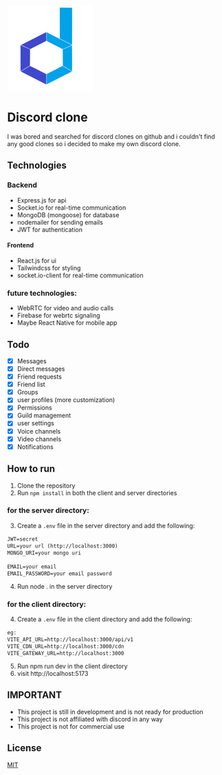 <img src="/logo.svg" width="200" height="200" alt="Discord clone logo" />

# Discord clone
I was bored and searched for discord clones on github and i couldn't find any good clones so i decided to make my own discord clone. 

## Technologies

### Backend
- Express.js for api
- Socket.io for real-time communication
- MongoDB (mongoose) for database
- nodemailer for sending emails
- JWT for authentication

#### Frontend
- React.js for ui
- Tailwindcss for styling
- socket.io-client for real-time communication

### future technologies:
- WebRTC for video and audio calls
- Firebase for webrtc signaling
- Maybe React Native for mobile app

## Todo
- [x] Messages
- [x] Direct messages
- [x] Friend requests
- [x] Friend list
- [x] Groups
- [x] user profiles (more customization)
- [x] Permissions
- [x] Guild management
- [x] user settings
- [x] Voice channels
- [x] Video channels
- [x] Notifications

## How to run
1. Clone the repository
2. Run `npm install` in both the client and server directories

### for the server directory:
3. Create a `.env` file in the server directory and add the following:
```
JWT=secret
URL=your url (http://localhost:3000)
MONGO_URI=your mongo uri

EMAIL=your email
EMAIL_PASSWORD=your email password
```

4. Run node . in the server directory

### for the client directory:
4. Create a `.env` file in the client directory and add the following:
```
eg:
VITE_API_URL=http://localhost:3000/api/v1
VITE_CDN_URL=http://localhost:3000/cdn
VITE_GATEWAY_URL=http://localhost:3000
```

5. Run npm run dev in the client directory
6. visit http://localhost:5173

## IMPORTANT
- This project is still in development and is not ready for production
- This project is not affiliated with discord in any way
- This project is not for commercial use

## License
[MIT](https://choosealicense.com/licenses/mit/)

